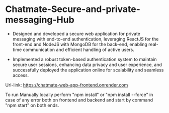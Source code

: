 #  Chatmate-Secure-and-private-messaging-Hub

* Designed and developed a secure web application for private messaging with end-to-end authentication, leveraging ReactJS for the front-end and NodeJS with MongoDB for the back-end, enabling real-time communication and efficient handling of active users.
  
* Implemented a robust token-based authentication system to maintain secure user sessions, enhancing data privacy and user experience, and successfully deployed the application online for scalability and seamless access.

Url-link: https://chatmate-web-app-frontend.onrender.com

To run Manually locally perform "npm install" or "npm install --force" in case of any error both on frontend and backend and start by command "npm start" on both ends.
